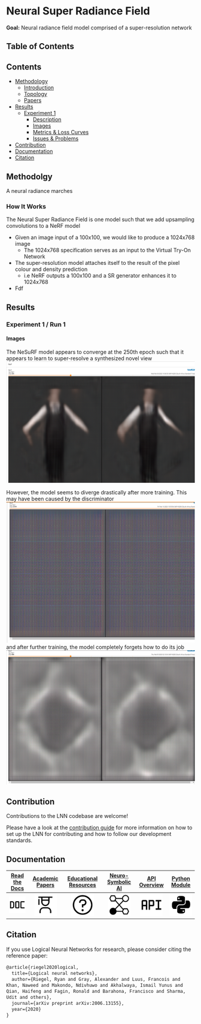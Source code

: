 # Neural Super Radiance Field 
**Goal:** Neural radiance field model comprised of a super-resolution network 



## Table of Contents
## Contents
- [Methodology]()
  - [Introduction]()
  - [Topology]()
  - [Papers]()
- [Results](#results)
  - [Experiment 1]()
    - [Description]()
    - [Images](#images)
    - [Metrics & Loss Curves]()
    - [Issues & Problems]()
- [Contribution]()
- [Documentation]()
- [Citation]()

## Methodolgy
A neural radiance marches 

### How It Works
The Neural Super Radiance Field is one model such that we add upsampling convolutions to a NeRF model

- Given an image input of a 100x100, we would like to produce a 1024x768 image
  - The 1024x768 specification serves as an input to the Virtual Try-On Network
- The super-resolution model attaches itself to the result of the pixel colour and density prediction
  - i.e NeRF outputs a 100x100 and a SR generator enhances it to 1024x768
- Fdf

## Results
### Experiment 1 / Run 1



#### Images 
The NeSuRF model appears to converge at the 250th epoch such that it appears to learn to super-resolve a synthesized novel view
![convergence](https://github.com/momolefe24/Fashion-SuperNeRF/blob/nerf_sr_combined_model/Convergence.png?raw=true)

However, the model seems to diverge drastically after more training. This may have been caused by the discriminator
![divergence-1](https://github.com/momolefe24/Fashion-SuperNeRF/blob/nerf_sr_combined_model/Divergence.png?raw=true)
and after further training, the model completely forgets how to do its job
![divergence-2](https://github.com/momolefe24/Fashion-SuperNeRF/blob/nerf_sr_combined_model/Beginning%20of%20divergence.png?raw=true)

## Contribution
Contributions to the LNN codebase are welcome!

Please have a look at the [contribution guide](https://github.com/IBM/LNN/blob/master/CONTRIBUTING.md) for more information on how to set up the LNN for contributing and how to follow our development standards.

## Documentation
| [Read the Docs][Docs] | [Academic Papers][Papers]	| [Educational Resources][Education] | [Neuro-Symbolic AI][Neuro-Symbolic AI] | [API Overview][API] | [Python Module][Module] |
|:-----------------------:|:---------------------------:|:-----------------:|:----------:|:-------:|:-------:|
| [<img src=https://raw.githubusercontent.com/IBM/LNN/master/docsrc/images/icons/doc.png alt="Docs" width="60"/>][Docs] | [<img src=https://raw.githubusercontent.com/IBM/LNN/master/docsrc/images/icons/academic.png alt="Academic Papers" width="60"/>][Papers] |  [<img src=https://raw.githubusercontent.com/IBM/LNN/master/docsrc/images/icons/help.png alt="Getting Started" width="60"/>][Education] | [<img src=https://raw.githubusercontent.com/IBM/LNN/master/docsrc/images/icons/nsai.png alt="Neuro-Symbolic AI" width="60"/>][Neuro-Symbolic AI] | [<img src=https://raw.githubusercontent.com/IBM/LNN/master/docsrc/images/icons/api.png alt="API" width="60"/>][API] | [<img src=https://raw.githubusercontent.com/IBM/LNN/master/docsrc/images/icons/python.png alt="Python Module" width="60"/>][Module] |

## Citation
If you use Logical Neural Networks for research, please consider citing the
reference paper:
```raw
@article{riegel2020logical,
  title={Logical neural networks},
  author={Riegel, Ryan and Gray, Alexander and Luus, Francois and Khan, Naweed and Makondo, Ndivhuwo and Akhalwaya, Ismail Yunus and Qian, Haifeng and Fagin, Ronald and Barahona, Francisco and Sharma, Udit and others},
  journal={arXiv preprint arXiv:2006.13155},
  year={2020}
}
```

[Docs]: https://ibm.github.io/LNN/introduction.html
[Papers]: https://ibm.github.io/LNN/papers.html
[Education]: https://ibm.github.io/LNN/education/education.html
[API]: https://ibm.github.io/LNN/usage.html
[Module]: https://ibm.github.io/LNN/lnn/LNN.html
[Neuro-Symbolic AI]: https://research.ibm.com/teams/neuro-symbolic-ai
